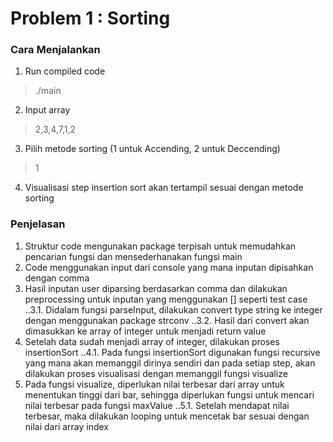 # Problem 1 : Sorting
### __Cara Menjalankan__
1. Run compiled code 
> ./main
2. Input array
> 2,3,4,7,1,2
3. Pilih metode sorting (1 untuk Accending, 2 untuk Deccending)
> 1
4. Visualisasi step insertion sort akan tertampil sesuai dengan metode sorting

### __Penjelasan__
1. Struktur code mengunakan package terpisah untuk memudahkan pencarian fungsi dan mensederhanakan fungsi main
2. Code menggunakan input dari console yang mana inputan dipisahkan dengan comma
3. Hasil inputan user diparsing berdasarkan comma dan dilakukan preprocessing untuk inputan yang menggunakan [] seperti test case
..3.1. Didalam fungsi parseInput, dilakukan convert type string ke integer dengan menggunakan package strconv
..3.2. Hasil dari convert akan dimasukkan ke array of integer untuk menjadi return value
4. Setelah data sudah menjadi array of integer, dilakukan proses insertionSort
..4.1. Pada fungsi insertionSort digunakan fungsi recursive yang mana akan memanggil dirinya sendiri dan pada setiap step, akan dilakukan proses visualisasi dengan memanggil fungsi visualize
5. Pada fungsi visualize, diperlukan nilai terbesar dari array untuk menentukan tinggi dari bar, sehingga diperlukan fungsi untuk mencari nilai terbesar pada fungsi maxValue
..5.1. Setelah mendapat nilai terbesar, maka dilakukan looping untuk mencetak bar sesuai dengan nilai dari array index
